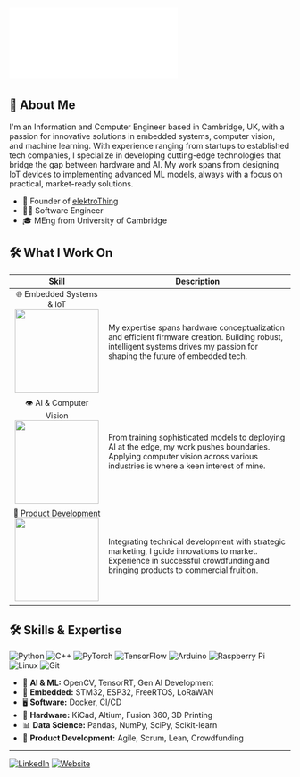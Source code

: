 <h1 align="left">
  <img src="https://github.com/tooyipjee/tooyipjee/blob/main/Jason%20Too.gif" alt="Jason Too" width="60%" />
</h1>

## 🚀 About Me

I'm an Information and Computer Engineer based in Cambridge, UK, with a passion for innovative solutions in embedded systems, computer vision, and machine learning. With experience ranging from startups to established tech companies, I specialize in developing cutting-edge technologies that bridge the gap between hardware and AI. My work spans from designing IoT devices to implementing advanced ML models, always with a focus on practical, market-ready solutions.

- 🦔 Founder of [elektroThing](http://elektrothing.com/)
- 👨‍💻 Software Engineer
- 🎓 MEng from University of Cambridge

## 🛠️ What I Work On


| Skill | Description |
|:---:|---|
| 🌐 Embedded Systems & IoT<br><img src="https://elektrothing.uk/_next/image?url=%2Fspark_analyzer.png&w=1200&q=75" width="150" height="150"> | My expertise spans hardware conceptualization and efficient firmware creation. Building robust, intelligent systems drives my passion for shaping the future of embedded tech. |
| 👁️ AI & Computer Vision<br><img src="https://hackaday.com/wp-content/uploads/2022/03/hadimg_tracer_io_thumb_2.jpg?w=600&h=600" width="150" height="150"> | From training sophisticated models to deploying AI at the edge, my work pushes boundaries. Applying computer vision across various industries is where a keen interest of mine. |
| 🚀 Product Development<br><img src="https://media.licdn.com/dms/image/D4E10AQExZyRCO-4izA/image-shrink_800/0/1708690861410?e=2147483647&v=beta&t=ZUlTiV8OO2LdkteSTI1kiTZJuFKzAaHkSsuHap6jW_Q" width="150" height="150"> | Integrating technical development with strategic marketing, I guide innovations to market. Experience in successful crowdfunding and bringing products to commercial fruition. |

## 🛠️ Skills & Expertise

![Python](https://img.shields.io/badge/Python-3776AB?style=for-the-badge&logo=python&logoColor=white)
![C++](https://img.shields.io/badge/C++-00599C?style=for-the-badge&logo=c%2B%2B&logoColor=white)
![PyTorch](https://img.shields.io/badge/PyTorch-EE4C2C?style=for-the-badge&logo=pytorch&logoColor=white)
![TensorFlow](https://img.shields.io/badge/TensorFlow-FF6F00?style=for-the-badge&logo=tensorflow&logoColor=white)
![Arduino](https://img.shields.io/badge/Arduino-00979D?style=for-the-badge&logo=Arduino&logoColor=white)
![Raspberry Pi](https://img.shields.io/badge/Raspberry%20Pi-C51A4A?style=for-the-badge&logo=Raspberry-Pi)
![Linux](https://img.shields.io/badge/Linux-FCC624?style=for-the-badge&logo=linux&logoColor=black)
![Git](https://img.shields.io/badge/Git-F05032?style=for-the-badge&logo=git&logoColor=white)

- 🧠 **AI & ML:** OpenCV, TensorRT, Gen AI Development
- 🔌 **Embedded:** STM32, ESP32, FreeRTOS, LoRaWAN
- 🖥️ **Software:** Docker, CI/CD
- 🔧 **Hardware:** KiCad, Altium, Fusion 360, 3D Printing
- 📊 **Data Science:** Pandas, NumPy, SciPy, Scikit-learn
- 🚀 **Product Development:** Agile, Scrum, Lean, Crowdfunding

---

[![LinkedIn](https://img.shields.io/badge/LinkedIn-0077B5?style=for-the-badge&logo=linkedin&logoColor=white)](https://www.linkedin.com/in/jason-too/)
[![Website](https://img.shields.io/badge/Website-4285F4?style=for-the-badge&logo=google-chrome&logoColor=white)](http://elektrothing.com/)
